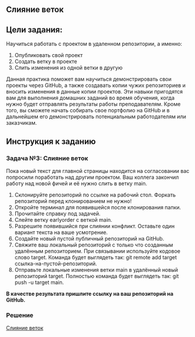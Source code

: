 ## Слияние веток

## Цели задания:

Научиться работать с проектом в удаленном репозитории, а именно:

1.	Опубликовать свой проект
2.	Создать ветку в проекте
3.	Слить изменения из одной ветки в другую

Данная практика поможет вам научиться демонстрировать свои проекты через GitHub, а также создавать копии чужих репозиториев и вносить изменения в данные копии проектов. Эти навыки пригодятся вам для выполнения домашних заданий во время обучения, когда нужно будет отправлять результаты работы преподавателям. Кроме того, вы сможете начать собирать свое портфолио на GitHub и в дальнейшем его демонстрировать потенциальным работодателям или заказчикам.

## Инструкция к заданию

### Задача №3: Слияние веток

Пока новый текст для главной страницы находится на согласовании вас попросили поработать над другим проектом. Ваш коллега закончил работу над новой фичей и её нужно слить в ветку main.

1.	Склонируйте репозиторий по ссылке на рабочий стол. Форкать репозиторий перед клонированием не нужно!
2.	Откройте терминал для появившейся после клонирования папки.
3.	Прочитайте справку под задачей.
4.	Слейте ветку earlyorder с веткой main.
5.	Разрешите появившийся при слиянии конфликт. Оставьте один вариант текста на ваше усмотрение.
6.	Создайте новый пустой публичный репозиторий на GitHub.
7.	Свяжите ваш локальный репозиторий с только что созданным удалённым репозиторием. При связывании используйте кодовое слово target. Команда будет выглядеть так: git remote add target ссылка-на-пустой-репозиторий.
8.	Отправьте локальные изменения ветки main в удалённый новый репозиторий target. Полностью команда будет выглядеть так: git push -u target main.

<b>В качестве результата пришлите ссылку на ваш репозиторий на GitHub.</b>

### Решение

[Слияние веток](https://github.com/Ev-genia-Moon/Target/tree/main)

